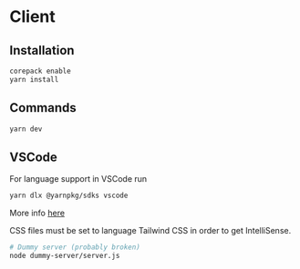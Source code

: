 # Client

## Installation
```bash
corepack enable
yarn install
```

## Commands
```bash
yarn dev
```

## VSCode
For language support in VSCode run 
```bash
yarn dlx @yarnpkg/sdks vscode
```
More info [here](https://yarnpkg.com/getting-started/editor-sdks#vscode) 

CSS files must be set to language Tailwind CSS in order to get IntelliSense.


```bash
# Dummy server (probably broken)
node dummy-server/server.js
```
